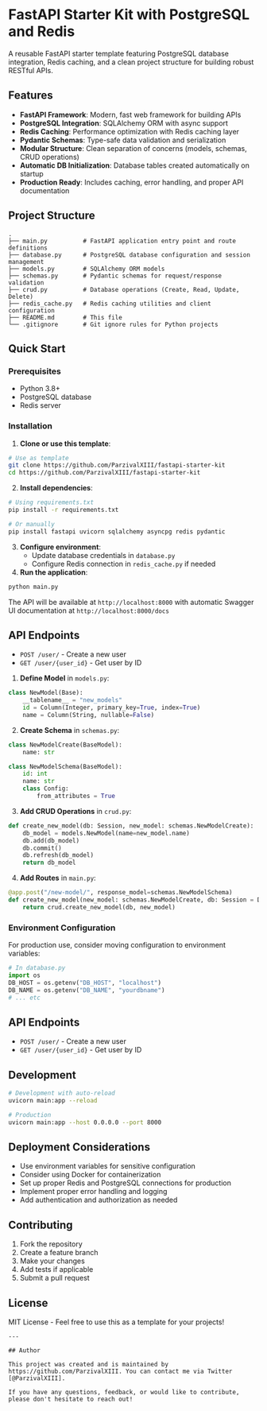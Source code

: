 # FastAPI Starter Kit with PostgreSQL and Redis

A reusable FastAPI starter template featuring PostgreSQL database integration, Redis caching, and a clean project structure for building robust RESTful APIs.
## Features

- **FastAPI Framework**: Modern, fast web framework for building APIs
- **PostgreSQL Integration**: SQLAlchemy ORM with async support
- **Redis Caching**: Performance optimization with Redis caching layer
- **Pydantic Schemas**: Type-safe data validation and serialization
- **Modular Structure**: Clean separation of concerns (models, schemas, CRUD operations)
- **Automatic DB Initialization**: Database tables created automatically on startup
- **Production Ready**: Includes caching, error handling, and proper API documentation
## Project Structure

```
.
├── main.py          # FastAPI application entry point and route definitions
├── database.py      # PostgreSQL database configuration and session management
├── models.py        # SQLAlchemy ORM models
├── schemas.py       # Pydantic schemas for request/response validation
├── crud.py          # Database operations (Create, Read, Update, Delete)
├── redis_cache.py   # Redis caching utilities and client configuration
├── README.md        # This file
└── .gitignore       # Git ignore rules for Python projects
```

## Quick Start
### Prerequisites

- Python 3.8+
- PostgreSQL database
- Redis server

### Installation

1. **Clone or use this template**:
```bash
# Use as template
git clone https://github.com/ParzivalXIII/fastapi-starter-kit
cd https://github.com/ParzivalXIII/fastapi-starter-kit
```

2. **Install dependencies**:
```bash
# Using requirements.txt
pip install -r requirements.txt

# Or manually
pip install fastapi uvicorn sqlalchemy asyncpg redis pydantic
```

3. **Configure environment**:
   - Update database credentials in `database.py`
   - Configure Redis connection in `redis_cache.py` if needed
4. **Run the application**:
```bash
python main.py
```

The API will be available at `http://localhost:8000` with automatic Swagger UI documentation at `http://localhost:8000/docs`

## API Endpoints

- `POST /user/` - Create a new user
- `GET /user/{user_id}` - Get user by ID

1. **Define Model** in `models.py`:
```python
class NewModel(Base):
    __tablename__ = "new_models"
    id = Column(Integer, primary_key=True, index=True)
    name = Column(String, nullable=False)
```

2. **Create Schema** in `schemas.py`:
```python
class NewModelCreate(BaseModel):
    name: str

class NewModelSchema(BaseModel):
    id: int
    name: str
    class Config:
        from_attributes = True
```

3. **Add CRUD Operations** in `crud.py`:
```python
def create_new_model(db: Session, new_model: schemas.NewModelCreate):
    db_model = models.NewModel(name=new_model.name)
    db.add(db_model)
    db.commit()
    db.refresh(db_model)
    return db_model
```

4. **Add Routes** in `main.py`:
```python
@app.post("/new-model/", response_model=schemas.NewModelSchema)
def create_new_model(new_model: schemas.NewModelCreate, db: Session = Depends(get_db)):
    return crud.create_new_model(db, new_model)
```

### Environment Configuration

For production use, consider moving configuration to environment variables:

```python
# In database.py
import os
DB_HOST = os.getenv("DB_HOST", "localhost")
DB_NAME = os.getenv("DB_NAME", "yourdbname")
# ... etc
```

## API Endpoints

- `POST /user/` - Create a new user
- `GET /user/{user_id}` - Get user by ID

## Development

```bash
# Development with auto-reload
uvicorn main:app --reload

# Production
uvicorn main:app --host 0.0.0.0 --port 8000
```

## Deployment Considerations

- Use environment variables for sensitive configuration
- Consider using Docker for containerization
- Set up proper Redis and PostgreSQL connections for production
- Implement proper error handling and logging
- Add authentication and authorization as needed

## Contributing

1. Fork the repository
2. Create a feature branch
3. Make your changes
4. Add tests if applicable
5. Submit a pull request

## License

MIT License - Feel free to use this as a template for your projects!
```
---

## Author

This project was created and is maintained by https://github.com/ParzivalXIII. You can contact me via Twitter [@ParzivalXIII].

If you have any questions, feedback, or would like to contribute, please don't hesitate to reach out!
